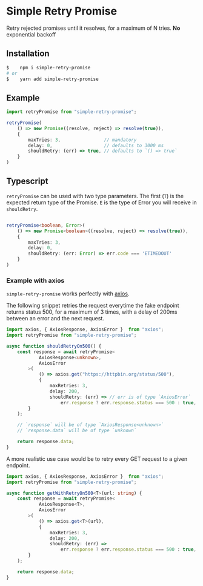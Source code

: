 # Simple Retry Promise

Retry rejected promises until it resolves, for a maximum of N tries.
**No** exponential backoff

## Installation

```bash
$    npm i simple-retry-promise
# or
$    yarn add simple-retry-promise
```

## Example
```typescript
import retryPromise from "simple-retry-promise";

retryPromise(
    () => new Promise((resolve, reject) => resolve(true)),
    {
        maxTries: 3,                // mandatory
        delay: 0,                   // defaults to 3000 ms
        shouldRetry: (err) => true, // defaults to `() => true`
    }
)
```

## Typescript

`retryPromise` can be used with two type parameters. The first (`T`) is the expected return type of the Promise. `E` is the type of Error you will receive in `shouldRetry`.

```typescript

retryPromise<boolean, Error>(
    () => new Promise<boolean>((resolve, reject) => resolve(true)),
    {
        maxTries: 3,
        delay: 0,
        shouldRetry: (err: Error) => err.code === 'ETIMEDOUT'
    }
)
```

### Example with axios

`simple-retry-promise` works perfectly with [axios](https://github.com/axios/axios).

The following snippet retries the request everytime the fake endpoint returns status 500, for a maximum of 3 times, with a delay of 200ms between an error and the next request.

```typescript
import axios, { AxiosResponse, AxiosError }  from "axios";
import retryPromise from "simple-retry-promise";

async function shouldRetryOn500() {
    const response = await retryPromise<
            AxiosResponse<unknown>,
            AxiosError
        >(
            () => axios.get("https://httpbin.org/status/500"),
            {
                maxRetries: 3,
                delay: 200,
                shouldRetry: (err) => // err is of type `AxiosError`
                    err.response ? err.response.status === 500 : true,
        }
    );

    // `response` will be of type `AxiosResponse<unknown>`
    // `response.data` will be of type `unknown`

    return response.data;
}

```

A more realistic use case would be to retry every GET request to a given endpoint.

```typescript
import axios, { AxiosResponse, AxiosError }  from "axios";
import retryPromise from "simple-retry-promise";

async function getWithRetryOn500<T>(url: string) {
    const response = await retryPromise<
            AxiosResponse<T>,
            AxiosError
        >(
            () => axios.get<T>(url),
            {
                maxRetries: 3,
                delay: 200,
                shouldRetry: (err) =>
                    err.response ? err.response.status === 500 : true,
        }
    );

    return response.data;
}

```